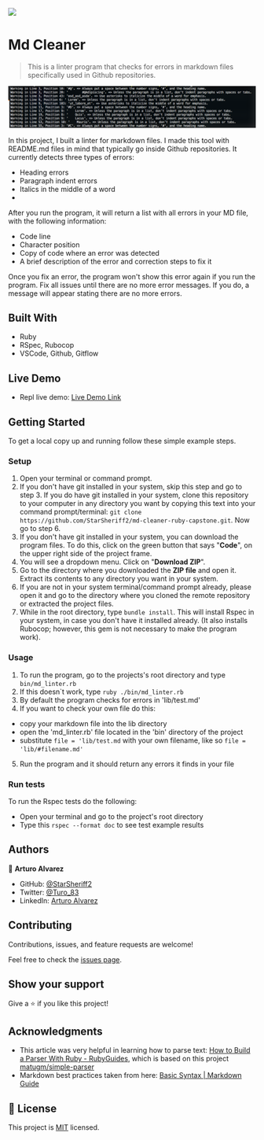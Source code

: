 ![](https://img.shields.io/badge/Microverse-blueviolet)

# Md Cleaner

> This is a linter program that checks for errors in markdown files specifically used in Github repositories.

![screenshot](./assets/app_screenshot.png)

In this project, I built a linter for markdown files. I made this tool with README.md files in mind that typically go inside Github repositories. It currently detects three types of errors:
- Heading errors
- Paragraph indent errors
- Italics in the middle of a word
- 
After you run the program, it will return a list with all errors in your MD file, with the following information:
- Code line
- Character position
- Copy of code where an error was detected
- A brief description of the error and correction steps to fix it

Once you fix an error, the program won't show this error again if you run the program. Fix all issues until there are no more error messages. If you do, a message will appear stating there are no more errors.

## Built With

- Ruby
- RSpec, Rubocop
- VSCode, Github, Gitflow

## Live Demo

- Repl live demo: [Live Demo Link](https://repl.it/@StarSheriff2/MD-Cleanerdemo)


## Getting Started

To get a local copy up and running follow these simple example steps.

### Setup
1. Open your terminal or command prompt.
2. If you don't have git installed in your system, skip this step and go to step 3. If you do have git installed in your system, clone this repository to your computer in any directory you want by copying this text into your command prompt/terminal: `git clone https://github.com/StarSheriff2/md-cleaner-ruby-capstone.git`. Now go to step 6.
3. If you don't have git installed in your system, you can download the program files. To do this, click on the green button that says "**Code**", on the upper right side of the project frame.
4. You will see a dropdown menu. Click on "**Download ZIP**".
5. Go to the directory where you downloaded the **ZIP file** and open it. Extract its contents to any directory you want in your system.
6. If you are not in your system terminal/command prompt already, please open it and go to the directory where you cloned the remote repository or extracted the project files.
7. While in the root directory, type `bundle install`. This will install Rspec in your system, in case you don't have it installed already. (It also installs Rubocop; however, this gem is not necessary to make the program work).

### Usage
1. To run the program, go to the projects's root directory and type `bin/md_linter.rb`
2. If this doesn\`t work, type `ruby ./bin/md_linter.rb`
3. By default the program checks for errors in 'lib/test.md'
4. If you want to check your own file do this:
- copy your markdown file into the lib directory
- open the 'md_linter.rb' file located in the 'bin' directory of the project
- substitute `file = 'lib/test.md` with your own filename, like so `file = 'lib/#filename.md'`
5. Run the program and it should return any errors it finds in your file

### Run tests
To run the Rspec tests do the following:
- Open your terminal and go to the project's root directory
- Type this `rspec --format doc` to see test example results

## Authors

👤 **Arturo Alvarez**

- GitHub: [@StarSheriff2](https://github.com/StarSheriff2)
- Twitter: [@Turo_83](https://twitter.com/Turo_83)
- LinkedIn: [Arturo Alvarez](https://www.linkedin.com/in/arturoalvarezv/)

## Contributing

Contributions, issues, and feature requests are welcome!

Feel free to check the [issues page](https://github.com/StarSheriff2/md-cleaner-ruby-capstone/issues).

## Show your support

Give a ⭐️ if you like this project!

## Acknowledgments

- This article was very helpful in learning how to parse text: [How to Build a Parser With Ruby - RubyGuides](https://www.rubyguides.com/2015/04/parsing-with-ruby/), which is based on this project [matugm/simple-parser](https://github.com/matugm/simple-parser)
- Markdown best practices taken from here: [Basic Syntax | Markdown Guide](https://www.markdownguide.org/basic-syntax/)

## 📝 License

This project is [MIT](https://github.com/StarSheriff2/md-cleaner-ruby-capstone/blob/basic-features/LICENSE) licensed.
